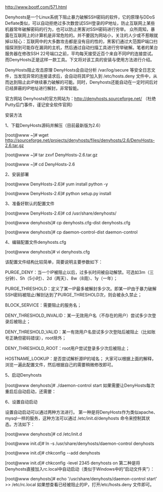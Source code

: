 http://www.bootf.com/571.html

Denyhosts是一个Linux系统下阻止暴力破解SSH密码的软件，它的原理与DDoS Deflate类似，可以自动拒绝过多次数尝试SSH登录的IP地址，防止互联网上某些机器常年破解密码的行为，也可以防止黑客对SSH密码进行穷举。
众所周知，暴露在互联网上的计算机是非常危险的。并不要因为网站小，关注的人少或不惹眼就掉以轻心：互联网中的大多数攻击都是没有目的性的，黑客们通过大范围IP端口扫描探测到可能存在漏洞的主机，然后通过自动扫描工具进行穷举破解。笔者的某台服务器在修改SSH 22号端口之前，平均每天接受近百个来自不同IP的连接尝试。而DenyHosts正是这样一款工具。下文将对该工具的安装与使用方法进行介绍。
 
DenyHosts阻止攻击原理
DenyHosts会自动分析 /var/log/secure 等安全日志文件，当发现异常的连接请求后，会自动将其IP加入到 /etc/hosts.deny 文件中，从而达到阻止此IP继续暴力破解的可能。同时，Denyhosts还能自动在一定时间后对已经屏蔽的IP地址进行解封，非常智能。
 
官方网站
Denyhosts的官方网站为：http://denyhosts.sourceforge.net/ （杜绝Putty后门事件，谨记安全软件官网）
 
安装方法
 
1、下载DenyHosts源码并解压（目前最新版为2.6）

[root@www ~]# wget http://sourceforge.net/projects/denyhosts/files/denyhosts/2.6/DenyHosts-2.6.tar.gz

[root@www ~]# tar zxvf DenyHosts-2.6.tar.gz

[root@www ~]# cd DenyHosts-2.6

2、安装部署

[root@www DenyHosts-2.6]# yum install python -y

[root@www DenyHosts-2.6]# python setup.py install

3、准备好默认的配置文件

[root@www DenyHosts-2.6]# cd /usr/share/denyhosts/

[root@www denyhosts]# cp denyhosts.cfg-dist denyhosts.cfg

[root@www denyhosts]# cp daemon-control-dist daemon-control

4、编辑配置文件denyhosts.cfg

[root@www denyhosts]# vi denyhosts.cfg

该配置文件结构比较简单，简要说明主要参数如下：

PURGE_DENY：当一个IP被阻止以后，过多长时间被自动解禁。可选如3m（三分钟）、5h（5小时）、2d（两天）、8w（8周）、1y（一年）；

PURGE_THRESHOLD：定义了某一IP最多被解封多少次。即某一IP由于暴力破解SSH密码被阻止/解封达到了PURGE_THRESHOLD次，则会被永久禁止；

BLOCK_SERVICE：需要阻止的服务名；

DENY_THRESHOLD_INVALID：某一无效用户名（不存在的用户）尝试多少次登录后被阻止；

DENY_THRESHOLD_VALID：某一有效用户名尝试多少次登陆后被阻止（比如账号正确但密码错误），root除外；

DENY_THRESHOLD_ROOT：root用户尝试登录多少次后被阻止；

HOSTNAME_LOOKUP：是否尝试解析源IP的域名；
大家可以根据上面的解释，浏览一遍此配置文件，然后根据自己的需要稍微修改即可。

5、启动Denyhosts

[root@www denyhosts]# ./daemon-control start
如果需要让DenyHosts每次重启后自动启动，还需要：

6、设置自动启动

设置自动启动可以通过两种方法进行。
第一种是将DenyHosts作为类似apache、mysql一样的服务，这种方法可以通过 /etc/init.d/denyhosts 命令来控制其状态。方法如下：

[root@www denyhosts]# cd /etc/init.d

[root@www init.d]# ln -s /usr/share/denyhosts/daemon-control denyhosts

[root@www init.d]# chkconfig --add denyhosts

[root@www init.d]# chkconfig -level 2345 denyhosts on
第二种是将Denyhosts直接加入rc.local中自动启动（类似于Windows中的“启动文件夹”）：

[root@www denyhosts]# echo '/usr/share/denyhosts/daemon-control start' >> /etc/rc.local
如果想查看已经被阻止的IP，打开/etc/hosts.deny 文件即可。
